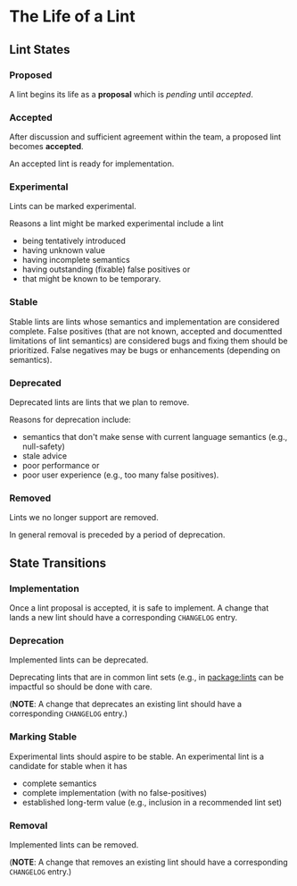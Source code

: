 # The Life of a Lint

## Lint States

### Proposed

A lint begins its life as a **proposal** which is _pending_ until _accepted_.

### Accepted

After discussion and sufficient agreement within the team, a proposed lint becomes **accepted**.

An accepted lint is ready for implementation.

### Experimental

Lints can be marked experimental. 

Reasons a lint might be marked experimental include a lint

* being tentatively introduced
* having unknown value
* having incomplete semantics
* having outstanding (fixable) false positives or
* that might be known to be temporary.

### Stable

Stable lints are lints whose semantics and implementation are considered complete. False
positives (that are not known, accepted and documentted limitations of lint semantics) are
considered bugs and fixing them should be prioritized. False negatives may be bugs or
enhancements (depending on semantics).

### Deprecated

Deprecated lints are lints that we plan to remove.

Reasons for deprecation include:

* semantics that don't make sense with current language semantics (e.g., null-safety)
* stale advice
* poor performance or
* poor user experience (e.g., too many false positives).

### Removed

Lints we no longer support are removed.

In general removal is preceded by a period of deprecation.

## State Transitions

### Implementation

Once a lint proposal is accepted, it is safe to implement. A change that lands a new lint should
have a corresponding `CHANGELOG` entry.

### Deprecation

Implemented lints can be deprecated.

Deprecating lints that are in common lint sets (e.g., in [package:lints](https://github.com/dart-lang/lints)
can be impactful so should be done with care.

(**NOTE**: A change that deprecates an existing lint should have a corresponding `CHANGELOG` entry.)

### Marking Stable

Experimental lints should aspire to be stable. An experimental lint is a candidate for stable when it has

* complete semantics
* complete implementation (with no false-positives)
* established long-term value (e.g., inclusion in a recommended lint set)

### Removal

Implemented lints can be removed.

(**NOTE**: A change that removes an existing lint should have a corresponding `CHANGELOG` entry.)
